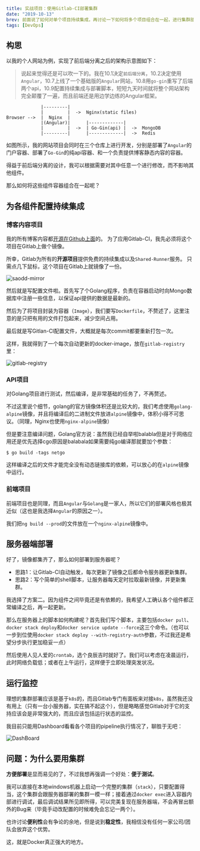 ```yaml lw-blog-meta
title: 实战项目：使用Gitlab-CI部署集群
date: "2019-10-13"
brev: 前面说了如何对单个项目持续集成，再讨论一下如何将多个项目组合在一起，进行集群部署。
tags: [DevOps]
```


## 构思

以我的个人网站为例，实现了前后端分离之后的架构示意图如下：

> 说起来觉得还是可以吹一下的。我在10.1决定`前后端分离`，10.2决定使用`Angular`，10.7上线了一个基础版的`Angular`网站，10.8用`go-gin`重写了后端两个api，10.9配置持续集成与部署脚本，短短九天时间就将整个网站架构完全颠覆了一遍，而且前端还是用边学边练的Angular框架。

```text
             |---------|
             |         |  ->  Nginx(static files)
Browser -->  |  Nginx  |
             |(Angular)|      |-------------|
             |         |  ->  | Go-Gin(api) |  ->  MongoDB
             |---------|      |-------------|  ->  Redis
```

如图所示，我的网站项目会同时在三个仓库上进行开发，分别是部署了`Angular`的门户容器、部署了`Go-Gin`的纯api容器、和一个负责提供博客静态内容的容器。

得益于前后端分离的设计，我可以根据需要对其中任意一个进行修改，而不影响其他组件。

那么如何将这些组件容器组合在一起呢？

## 为各组件配置持续集成

### 博客内容项目

我的所有博客内容都[开源在Github上面](https://github.com/Saodd/Saodd.github.io)的。
为了应用Gitlab-CI，我先必须将这个项目在Gitlab上做个镜像。

所幸，Gitlab为所有的**开源项目**提供免费的持续集成以及`Shared-Runner`服务。
只需点几下鼠标，这个项目在Gitlab上就镜像了一份。

![saodd-mirror](../../tech-blog-pic/2019/2019-10-13-saodd-mirror.png)

然后就是写配置文件啦。首先写了个Golang程序，负责在容器启动时向Mongo数据库中注册一些信息，以保证api提供的数据是最新的。

然后为了将项目封装为容器（`Image`），我们要写`Dockerfile`，不赘述了，这里注意的是只把有用的文件打包起来，减少空间占用。

最后就是写Gitlan-CI配置文件，大概就是每次commit都要重新打包一次。

这样，我就得到了一个每次自动更新的docker-image，放在`gitlab-registry`里：

![gitlab-registry](../../tech-blog-pic/2019/2019-10-13-gitlab-registry.png)

### API项目

对Golang项目进行测试，然后编译，是非常基础的任务了，不再赘述。

不过这里说个细节，golang的官方镜像体积还是比较大的，我们考虑使用`golang-alpine`镜像，并且将编译后的二进制文件放进`alpine`镜像中，体积小得不可思议。（同理，Nginx也使用`nginx-alpine`镜像）

但是要注意编译问题，Golang官方说：虽然我已经自举啦balabla但是对于网络应用还是优先选择cgo原因是balabala如果需要纯go编译那就要加个参数：

```shell-session
$ go build -tags netgo
```

这样编译之后的文件才能完全没有动态链接库的依赖，可以放心的在`alpine`镜像中运行。

### 前端项目

前端项目也是同理，而且`Angular`与`Golang`是一家人，所以它们的部署风格也极其近似（这也是我选择`Angular`的原因之一）。

我们把`ng build --prod`的文件放在一个`nginx-alpine`镜像中。

## 服务器端部署

好了，镜像都集齐了，那么如何部署到服务器呢？

- 思路1：让Gitlab-CI自动触发，每次更新了镜像之后都命令服务器更新集群。
- 思路2：写个简单的shell脚本，让服务器每天定时拉取最新镜像，并更新集群。

我选择了方案二。因为组件之间毕竟还是有依赖的，我希望人工确认各个组件都正常编译之后，再一起更新。

那么在服务器上的脚本如何构建呢？首先我们写个脚本，主要包括`docker pull`、`docker stack deploy`和`docker service update --force`这三个命令。（也可以一步到位使用`docker stack deploy --with-registry-auth`参数，不过我还是希望分步执行更加稳妥一点）

然后使用人见人爱的`crontab`，选个良辰吉时就好了。我们可以考虑在凌晨运行，此时网络负载低；或者在上午运行，这样便于立即处理突发状况。

## 运行监控

理想的集群部署应该是基于`k8s`的，而且Gitlab专门有面板来对接`k8s`，虽然我还没有用上（只有一台小服务器，实在搞不起这个），但是略略感觉Gitlab对于它的支持应该会是非常强大的，而且应该包括运行状态的监控。

我目前只能用Dashboard看看各个项目的pipeline执行情况了，聊胜于无吧：

![DashBoard](../../tech-blog-pic/2019/2019-10-13-DashBoard.png)

## 问题：为什么要用集群

**方便部署**是显而易见的了，不过我想再强调一个好处：**便于测试**。

我可以直接在本地windows机器上启动一个完整的集群（`stack`），只要配置得当，这个集群会跟服务器部署的集群一模一样；接着通过`docker exec`进入容器内部进行调试，最后调试结果所见即所得，可以完美复现在服务器端，不会再冒出额外的Bug来（毕竟手动改配置的时候难免会忘记一两个）。

也许讨论**便利性**会有争论的余地，但是说到**稳定性**，我相信没有任何一家公司/团队会放弃这个优势。

这，就是Docker真正强大的地方。
